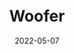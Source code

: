 ---
date: '2022-05-07'
title: 'Woofer'
cover: './demo.png'
github: 'https://github.com/spencerlepine/woofer'
external: 'https://youtu.be/aiJhCoZRc78'
description: 'Dating app for pets - a full stack MERN project. Complete with CI/CD pipeline w/ Jest, GitHub Actions, Docker Hub, and AWS EC2.'
tech:
  - React
  - Express
  - Node.js
  - MongoDB
  - Docker
  - EC2
  - GitHub Actions
  - Jest
  - Testing Library
  - Firebase
  - Bulma
  - Socket.io
slug: '/portfolio/woofer'
showInProjects: true
---
